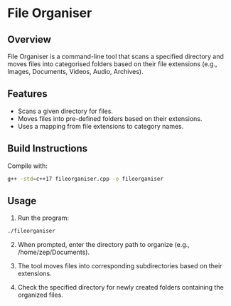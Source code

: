 # File Organiser

## Overview
File Organiser is a command-line tool that scans a specified directory and moves files into categorised folders based on their file extensions (e.g., Images, Documents, Videos, Audio, Archives).

## Features
- Scans a given directory for files.
- Moves files into pre-defined folders based on their extensions.
- Uses a mapping from file extensions to category names.

## Build Instructions
Compile with:
```sh
g++ -std=c++17 fileorganiser.cpp -o fileorganiser
```
## Usage
1. Run the program:
```sh
./fileorganiser
```
2. When prompted, enter the directory path to organize (e.g., /home/zep/Documents).

3. The tool moves files into corresponding subdirectories based on their extensions.

4. Check the specified directory for newly created folders containing the organized files.
